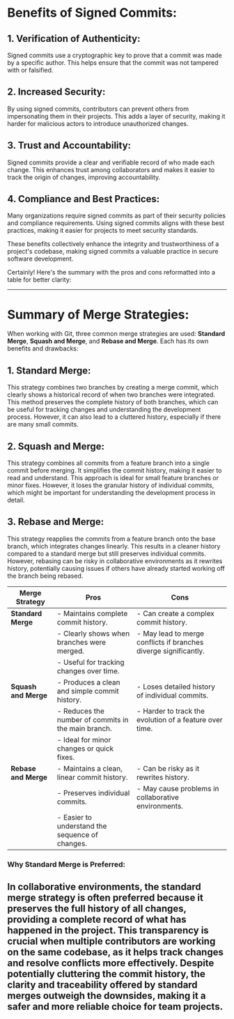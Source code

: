 # Benefits of Signed Commits:

## 1. Verification of Authenticity: 
Signed commits use a cryptographic key to prove that a commit was made by a specific author. This helps ensure that the commit was not tampered with or falsified.

## 2. Increased Security: 
By using signed commits, contributors can prevent others from impersonating them in their projects. This adds a layer of security, making it harder for malicious actors to introduce unauthorized changes.

## 3. Trust and Accountability: 
Signed commits provide a clear and verifiable record of who made each change. This enhances trust among collaborators and makes it easier to track the origin of changes, improving accountability.

## 4. Compliance and Best Practices: 
Many organizations require signed commits as part of their security policies and compliance requirements. Using signed commits aligns with these best practices, making it easier for projects to meet security standards.


These benefits collectively enhance the integrity and trustworthiness of a project's codebase, making signed commits a valuable practice in secure software development.


Certainly! Here's the summary with the pros and cons reformatted into a table for better clarity:

---

# Summary of Merge Strategies:

When working with Git, three common merge strategies are used: **Standard Merge**, **Squash and Merge**, and **Rebase and Merge**. Each has its own benefits and drawbacks:

## 1. Standard Merge: 
This strategy combines two branches by creating a merge commit, which clearly shows a historical record of when two branches were integrated. This method preserves the complete history of both branches, which can be useful for tracking changes and understanding the development process. However, it can also lead to a cluttered history, especially if there are many small commits.

## 2. Squash and Merge:
This strategy combines all commits from a feature branch into a single commit before merging. It simplifies the commit history, making it easier to read and understand. This approach is ideal for small feature branches or minor fixes. However, it loses the granular history of individual commits, which might be important for understanding the development process in detail.

## 3. Rebase and Merge: 
This strategy reapplies the commits from a feature branch onto the base branch, which integrates changes linearly. This results in a cleaner history compared to a standard merge but still preserves individual commits. However, rebasing can be risky in collaborative environments as it rewrites history, potentially causing issues if others have already started working off the branch being rebased.

| Merge Strategy     | Pros                                           | Cons                                             |
|--------------------|------------------------------------------------|--------------------------------------------------|
| **Standard Merge** | - Maintains complete commit history.           | - Can create a complex commit history.           |
|                    | - Clearly shows when branches were merged.     | - May lead to merge conflicts if branches diverge significantly. |
|                    | - Useful for tracking changes over time.       |                                                  |
| **Squash and Merge** | - Produces a clean and simple commit history. | - Loses detailed history of individual commits.  |
|                    | - Reduces the number of commits in the main branch. | - Harder to track the evolution of a feature over time. |
|                    | - Ideal for minor changes or quick fixes.      |                                                  |
| **Rebase and Merge** | - Maintains a clean, linear commit history.   | - Can be risky as it rewrites history.           |
|                    | - Preserves individual commits.                | - May cause problems in collaborative environments. |
|                    | - Easier to understand the sequence of changes.|                                                  |

### Why Standard Merge is Preferred:
In collaborative environments, the standard merge strategy is often preferred because it preserves the full history of all changes, providing a complete record of what has happened in the project. This transparency is crucial when multiple contributors are working on the same codebase, as it helps track changes and resolve conflicts more effectively. Despite potentially cluttering the commit history, the clarity and traceability offered by standard merges outweigh the downsides, making it a safer and more reliable choice for team projects.
---